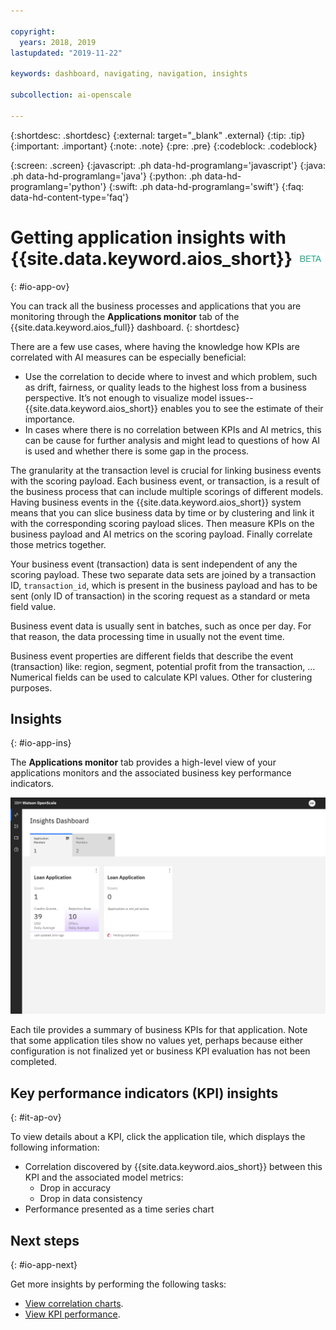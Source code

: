```yaml
---

copyright:
  years: 2018, 2019
lastupdated: "2019-11-22"

keywords: dashboard, navigating, navigation, insights

subcollection: ai-openscale

---
```


{:shortdesc: .shortdesc}
{:external: target="_blank" .external}
{:tip: .tip}
{:important: .important}
{:note: .note}
{:pre: .pre}
{:codeblock: .codeblock}

{:screen: .screen}
{:javascript: .ph data-hd-programlang='javascript'}
{:java: .ph data-hd-programlang='java'}
{:python: .ph data-hd-programlang='python'}
{:swift: .ph data-hd-programlang='swift'}
{:faq: data-hd-content-type='faq'}

# Getting application insights with {{site.data.keyword.aios_short}} ![beta tag](images/beta.png)
{: #io-app-ov}

You can track all the business processes and applications that you are monitoring through the **Applications monitor** tab of the {{site.data.keyword.aios_full}} dashboard.
{: shortdesc}

There are a few use cases, where having the knowledge how KPIs are correlated with AI measures can be especially beneficial:

- Use the correlation to decide where to invest and which problem, such as drift, fairness, or quality leads to the highest loss from a business perspective. It’s not enough to visualize model issues--{{site.data.keyword.aios_short}} enables you to see the estimate of their importance.
- In cases where there is no correlation between KPIs and AI metrics, this can be cause for further analysis and might lead to questions of how AI is used and whether there is some gap in the process.

The granularity at the transaction level is crucial for linking business events with the scoring payload. Each business event, or transaction, is a result of the business process that can include multiple scorings of different models. Having business events in the {{site.data.keyword.aios_short}} system means that you can slice business data by time or by clustering and link it with the corresponding scoring payload slices. Then measure KPIs on the business payload and AI metrics on the scoring payload. Finally correlate those metrics together.

Your business event (transaction) data is sent independent of any the scoring payload. These two separate data sets are joined by a transaction ID, `transaction_id`, which is present in the business payload and has to be sent (only ID of transaction) in the scoring request as a standard or meta field value.

Business event data is usually sent in batches, such as once per day. For that reason, the data processing time in usually not the event time.

Business event properties are different fields that describe the event (transaction) like: region, segment, potential profit from the transaction, … Numerical fields can be used to calculate KPI values. Other for clustering purposes.


## Insights
{: #io-app-ins}

The **Applications monitor** tab provides a high-level view of your applications monitors and the associated business key performance indicators.

  ![Insight dashboard](images/wos-insight-apps-dashboard.png)

Each tile provides a summary of business KPIs for that application. Note that some application tiles show no values yet, perhaps because either configuration is not finalized yet or business KPI evaluation has not been completed.

## Key performance indicators (KPI) insights
{: #it-ap-ov}

To view details about a KPI, click the application tile, which displays the following information:

- Correlation discovered by {{site.data.keyword.aios_short}} between this KPI and the associated model metrics:
   - Drop in accuracy
   - Drop in data consistency
- Performance presented as a time series chart

## Next steps
{: #io-app-next}

Get more insights by performing the following tasks:

- [View correlation charts](/docs/services/ai-openscale?topic=ai-openscale-app-perform-vdet).
- [View KPI performance](/docs/services/ai-openscale?topic=ai-openscale-it-appkpi-vdet).

